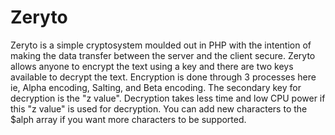 # Zeryto
Zeryto is a simple cryptosystem moulded out in PHP with the intention of making the data transfer between the server and the client secure.
Zeryto allows anyone to encrypt the text using a key and there are two keys available to decrypt the text.
Encryption is done through 3 processes here ie, Alpha encoding, Salting, and Beta encoding.
The secondary key for decryption is the "z value". Decryption takes less time and low CPU power if this "z value" is used for decryption.
You can add new characters to the $alph array if you want more characters to be supported.
